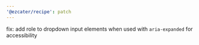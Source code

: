```yaml
---
'@ezcater/recipe': patch
---
```


fix: add role to dropdown input elements when used with `aria-expanded` for accessibility

